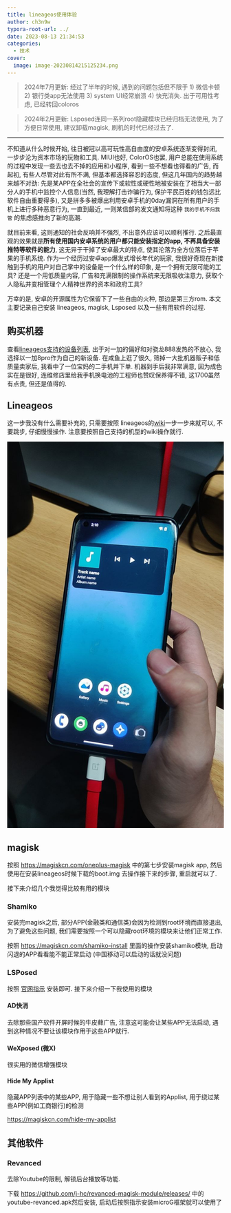 ```yaml
---
title: lineageos使用体验
author: ch3n9w
typora-root-url: ../
date: 2023-08-13 21:34:53
categories:
  - 技术
cover:
  image: image-20230814215125234.png 
---
```


> 2024年7月更新: 经过了半年的时候, 遇到的问题包括但不限于 1) 微信卡顿 2) 银行类app无法使用 3) system UI经常崩溃 4) 快充消失. 出于可用性考虑, 已经转回coloros

> 2024年2月更新: Lsposed连同一系列root隐藏模块已经归档无法使用, 为了方便日常使用, 建议卸载magisk, 刷机的时代已经过去了.

---

不知道从什么时候开始, 往日被冠以高可玩性高自由度的安卓系统逐渐变得封闭, 一步步沦为资本市场的玩物和工具. MIUI也好, ColorOS也罢, 用户总能在使用系统的过程中发现一些去也去不掉的应用和小程序, 看到一些不想看也得看的广告, 而起初, 有些人尽管对此有所不满, 但基本都选择容忍的态度, 但这几年国内的趋势越来越不对劲: 先是某APP在全社会的宣传下或软性或硬性地被安装在了相当大一部分人的手机中监控个人信息(当然, 我理解打击诈骗行为, 保护平民百姓的钱包远比软件自由重要得多), 又是拼多多被爆出利用安卓手机的0day漏洞在所有用户的手机上进行多种恶意行为, 一直到最近, 一则某信部的发文通知将这种 `我的手机不归我管` 的焦虑感推向了新的高潮. 

就目前来看, 这则通知的社会反响并不强烈, 不出意外应该可以顺利推行. 之后最直观的效果就是**所有使用国内安卓系统的用户都只能安装指定的app, 不再具备安装推特等软件的能力**, 这无异于干掉了安卓最大的特点, 使其沦落为全方位落后于苹果的手机系统. 作为一个经历过安卓app爆发式增长年代的玩家, 我很好奇现在新接触到手机的用户对自己掌中的设备是一个什么样的印象, 是一个拥有无限可能的工具? 还是一个用低质量内容, 广告和充满限制的操作系统来无限吸收注意力, 获取个人隐私并变相管理个人精神世界的资本和政府工具? 

万幸的是, 安卓的开源属性为它保留下了一些自由的火种, 那边是第三方rom. 本文主要记录自己安装 lineageos, magisk, Lsposed 以及一些有用软件的过程.

## 购买机器

查看[lineageos支持的设备列表](https://wiki.lineageos.org/devices/), 出于对一加的偏好和对骁龙888发热的不放心, 我选择以一加8pro作为自己的新设备. 在咸鱼上逛了很久, 筛掉一大批机器贩子和低质量卖家后, 我看中了一位宝妈的二手机并下单. 机器到手后我非常满意, 因为成色实在是很好, 连维修店里给我手机换电池的工程师也赞叹保养得不错, 这1700虽然有点贵, 但还是值得的.

## Lineageos

这一步我没有什么需要补充的, 只需要按照 lineageos的[wiki](https://wiki.lineageos.org/devices/instantnoodlep/install)一步一步来就可以, 不要跳步, 仔细慢慢操作. 注意要按照自己支持的机型的wiki操作就行.

![Lineageos,启动!](image-20230814212752041.png)

## magisk

按照 https://magiskcn.com/oneplus-magisk 中的第七步安装magisk app, 然后使用在安装lineageos时候下载的boot.img 去操作接下来的步骤, 重启就可以了.

接下来介绍几个我觉得比较有用的模块

### Shamiko

安装完magisk之后, 部分APP(金融类和通信类)会因为检测到root环境而直接退出, 为了避免这些问题, 我们需要按照一个可以隐藏root环境的模块来让他们正常工作.

按照 https://magiskcn.com/shamiko-install 里面的操作安装shamiko模块, 启动闪退的APP看看能不能正常启动 (中国移动可以启动的话就没问题)

### LSPosed

按照 [官网指示](https://github.com/LSPosed/LSPosed/wiki/%E5%A6%82%E4%BD%95%E4%BD%BF%E7%94%A8) 安装即可. 接下来介绍一下我使用的模块

#### AD快消

去除那些国产软件开屏时候的牛皮藓广告, 注意这可能会让某些APP无法启动, 遇到这种情况不要让该模块作用于这些APP就行.

#### WeXposed (微X)

很实用的微信增强模块

#### Hide My Applist

隐藏APP列表中的某些APP, 用于隐藏一些不想让别人看到的Applist, 用于绕过某些APP(例如工商银行)的检测

https://magiskcn.com/hide-my-applist

## 其他软件

### Revanced

去除Youtube的限制, 解锁后台播放等功能. 

下载 https://github.com/j-hc/revanced-magisk-module/releases/ 中的youtube-revanced.apk然后安装, 启动后按照指示安装microG框架就可以使用了



